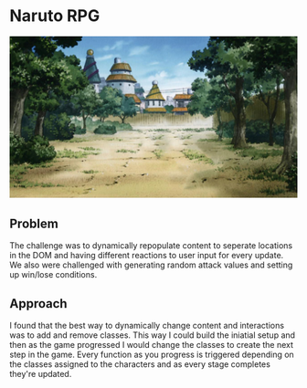 # Naruto RPG
![Naruto RPG](assets/images/background.jpg "Welcome to Naruto RPG")

## Problem
The challenge was to dynamically repopulate content to seperate locations in the DOM and having different reactions to user input for every update.
We also were challenged with generating random attack values and setting up win/lose conditions. 

## Approach 
I found that the best way to dynamically change content and interactions was to add and remove classes.
This way I could build the iniatial setup and then as the game progressed I would change the classes to create the next step in the game.
Every function as you progress is triggered depending on the classes assigned to the characters and as every stage completes they're updated.


